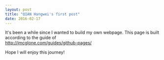 ```yaml
---
layout: post
title: "QIAN Hangwei's first post"
date: 2016-02-17
---
```


It's been a while since I wanted to build my own webpage. This page is built according to the guide of  
http://jmcglone.com/guides/github-pages/

Hope I will enjoy this journey!
